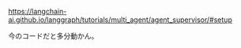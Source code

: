 https://langchain-ai.github.io/langgraph/tutorials/multi_agent/agent_supervisor/#setup

今のコードだと多分動かん。